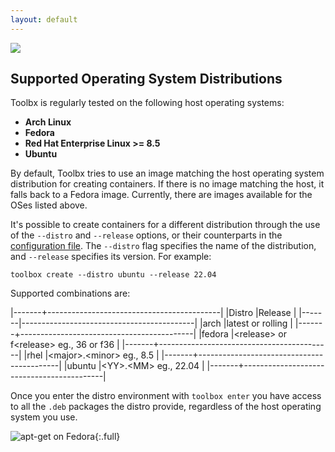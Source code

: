 ```yaml
---
layout: default
---
```


<picture class="full pixels">
    <source srcset="../assets/distros-dark.gif" media="(prefers-color-scheme: dark)">
    <img src="../assets/distros.gif">
</picture>

## Supported Operating System Distributions

Toolbx is regularly tested on the following host operating systems:

* **Arch Linux**
* **Fedora**
* **Red Hat Enterprise Linux >= 8.5**
* **Ubuntu**

By default, Toolbx tries to use an image matching the host operating system distribution for creating containers. If there is no image matching the host, it falls back to a Fedora image. Currently, there are images available for the OSes listed above.

It's possible to create containers for a different distribution through the use of the `--distro` and `--release` options, or their counterparts in the [configuration file](https://github.com/containers/toolbox/blob/main/doc/toolbox.conf.5.md). The `--distro` flag specifies the name of the distribution, and `--release` specifies its version.  For example:

```
toolbox create --distro ubuntu --release 22.04
```

Supported combinations are:

|-------+-------------------------------------------|
|Distro |Release                                    |
|-------|-------------------------------------------|
|arch   |latest or rolling                          |
|-------+-------------------------------------------|
|fedora |\<release\> or f\<release\> eg., 36 or f36 |
|-------+-------------------------------------------|
|rhel   |\<major\>.\<minor\> eg., 8.5               |
|-------+-------------------------------------------|
|ubuntu |\<YY\>.\<MM\> eg., 22.04                   |
|-------+-------------------------------------------|

Once you enter the distro environment with `toolbox enter` you have access to all the `.deb` packages the distro provide, regardless of the host operating system you use.

![apt-get on Fedora](../assets/apt-get.png){:.full}
